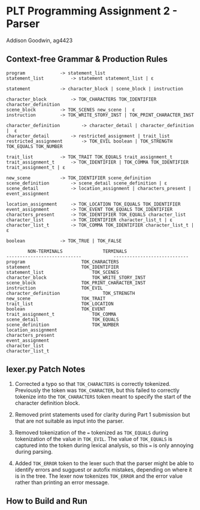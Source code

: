 # PLT Programming Assignment 2 - Parser
Addison Goodwin, ag4423

## Context-free Grammar & Production Rules

```
program 			-> statement_list
statement_list 			-> statement statement_list | ε

statement			-> character_block | scene_block | instruction

character_block			-> TOK_CHARACTERS TOK_IDENTIFIER character_definition
scene_block			-> TOK_SCENES new_scene |  ε
instruction			-> TOK_WRITE_STORY_INST | TOK_PRINT_CHARACTER_INST

character_definition		-> character_detail | character_definition |  ε
character_detail		-> restricted_assignment | trait_list
restricted_assignment 		-> TOK_EVIL boolean | TOK_STRENGTH TOK_EQUALS TOK_NUMBER

trait_list			-> TOK_TRAIT TOK_EQUALS trait_assignment_t
trait_assignment_t		-> TOK_IDENTIFIER | TOK_COMMA TOK_IDENTIFIER trait_assignment_t | ε

new_scene	 		-> TOK_IDENTIFIER scene_definition
scene_definition		-> scene_detail scene_definition | ε
scene_detail			-> location_assignment | characters_present | event_assignment

location_assignment		-> TOK_LOCATION TOK_EQUALS TOK_IDENTIFIER
event_assignment		-> TOK_EVENT TOK_EQUALS TOK_IDENTIFIER
characters_present		-> TOK_IDENTIFIER TOK_EQUALS character_list
character_list			-> TOK_IDENTIFIER character_list_t | ε
character_list_t		-> TOK_COMMA TOK_IDENTIFIER character_list_t | ε

boolean				-> TOK_TRUE | TOK_FALSE
```

```
		NON-TERMINALS				TERMINALS
----------------------------			----------------------------
program						TOK_CHARACTERS
statement					TOK_IDENTIFIER
statement_list					TOK_SCENES
character_block					TOK_WRITE_STORY_INST
scene_block					TOK_PRINT_CHARACTER_INST
instruction					TOK_EVIL
character_definition				TOK_STRENGTH
new_scene					TOK_TRAIT
trait_list					TOK_LOCATION
boolean						TOK_EVENT
trait_assignment_t				TOK_COMMA
scene_detail					TOK_EQUALS
scene_definition				TOK_NUMBER
location_assignment
characters_present
event_assignment
character_list
character_list_t
```

## lexer.py Patch Notes
1. Corrected a typo so that `TOK_CHARACTERS` is correctly tokenized.
Previously the token was `TOK_CHARACTER`, but this failed to correctly tokenize into the `TOK_CHARACTERS` token meant to specify the start of the character definition block.

2. Removed print statements used for clarity during Part 1 submission but that are not suitable as input into the parser.

3. Removed tokenization of the `=` tokenized as `TOK_EQUALS` during tokenization of the value in `TOK_EVIL`. The value of `TOK_EQUALS` is captured into the token during lexical analysis, so this `=` is only annoying during parsing.

4. Added `TOK_ERROR` token to the lexer such that the parser might be able to identify errors and sugguest or autofix mistakes, depending on where it is in the tree. The lexer now tokenizes `TOK_ERROR` and the error value rather than printing an error message.

## How to Build and Run
